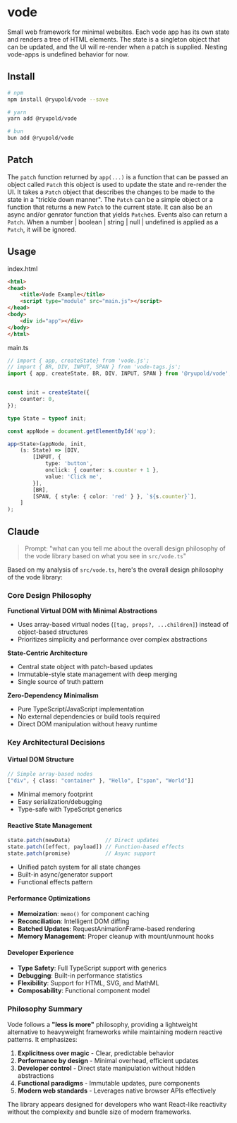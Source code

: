# vode

Small web framework for minimal websites.
Each vode app has its own state and renders a tree of HTML elements.
The state is a singleton object that can be updated, and the UI will re-render when a patch is supplied. Nesting vode-apps is undefined behavior for now.

## Install

```bash
# npm
npm install @ryupold/vode --save

# yarn
yarn add @ryupold/vode

# bun
bun add @ryupold/vode
```

## Patch

The `patch` function returned by `app(...)` is a function that can be passed an object called `Patch` this object is used to update the state and re-render the UI. It takes a `Patch` object that describes the changes to be made to the state in a "trickle down manner". The `Patch` can be a simple object or a function that returns a new `Patch` to the current state. It can also be an async and/or genrator function that yields `Patch`es. Events also can return a `Patch`. When a number | boolean | string | null | undefined is applied as a `Patch`, it will be ignored.

## Usage

index.html

```html
<html>
<head>
    <title>Vode Example</title>
    <script type="module" src="main.js"></script>
</head>
<body>
    <div id="app"></div>
</body>
</html>
```

main.ts
```ts
// import { app, createState} from 'vode.js';
// import { BR, DIV, INPUT, SPAN } from 'vode-tags.js';
import { app, createState, BR, DIV, INPUT, SPAN } from '@ryupold/vode';


const init = createState({
    counter: 0,
});

type State = typeof init;

const appNode = document.getElementById('app');

app<State>(appNode, init,
    (s: State) => [DIV,
        [INPUT, {
            type: 'button',
            onclick: { counter: s.counter + 1 },
            value: 'Click me',
        }],
        [BR],
        [SPAN, { style: { color: 'red' } }, `${s.counter}`],
    ]
);
```

## Claude

> Prompt: "what can you tell me about the overall design philosophy of the vode library based on what you see in `src/vode.ts`"


Based on my analysis of `src/vode.ts`, here's the overall design philosophy of the vode library:

### Core Design Philosophy

**Functional Virtual DOM with Minimal Abstractions**
- Uses array-based virtual nodes (`[tag, props?, ...children]`) instead of object-based structures
- Prioritizes simplicity and performance over complex abstractions

**State-Centric Architecture**
- Central state object with patch-based updates
- Immutable-style state management with deep merging
- Single source of truth pattern

**Zero-Dependency Minimalism**
- Pure TypeScript/JavaScript implementation
- No external dependencies or build tools required
- Direct DOM manipulation without heavy runtime

### Key Architectural Decisions

#### Virtual DOM Structure
```typescript
// Simple array-based nodes
["div", { class: "container" }, "Hello", ["span", "World"]]
```
- Minimal memory footprint
- Easy serialization/debugging
- Type-safe with TypeScript generics

#### Reactive State Management
```typescript
state.patch(newData)           // Direct updates
state.patch([effect, payload]) // Function-based effects
state.patch(promise)           // Async support
```
- Unified patch system for all state changes
- Built-in async/generator support
- Functional effects pattern

#### Performance Optimizations
- **Memoization**: `memo()` for component caching
- **Reconciliation**: Intelligent DOM diffing
- **Batched Updates**: RequestAnimationFrame-based rendering
- **Memory Management**: Proper cleanup with mount/unmount hooks

#### Developer Experience
- **Type Safety**: Full TypeScript support with generics
- **Debugging**: Built-in performance statistics
- **Flexibility**: Support for HTML, SVG, and MathML
- **Composability**: Functional component model

### Philosophy Summary

Vode follows a **"less is more"** philosophy, providing a lightweight alternative to heavyweight frameworks while maintaining modern reactive patterns. It emphasizes:

1. **Explicitness over magic** - Clear, predictable behavior
2. **Performance by design** - Minimal overhead, efficient updates
3. **Developer control** - Direct state manipulation without hidden abstractions
4. **Functional paradigms** - Immutable updates, pure components
5. **Modern web standards** - Leverages native browser APIs effectively

The library appears designed for developers who want React-like reactivity without the complexity and bundle size of modern frameworks.